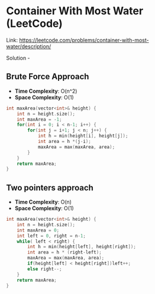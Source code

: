 # Container With Most Water (LeetCode)
Link: https://leetcode.com/problems/container-with-most-water/description/

Solution - 
## Brute Force Approach
- **Time Complexity**: O(n^2)
- **Space Complexity**: O(1)
```C++
int maxArea(vector<int>& height) {
    int n = height.size();
    int maxArea = -1;
    for(int i = 0; i < n-1; i++) {
        for(int j = i+1; j < n; j++) {
            int h = min(height[i], height[j]);
            int area = h *(j-i);
            maxArea = max(maxArea, area);
        }
    } 
    return maxArea;
}
```

## Two pointers approach
- **Time Complexity**: O(n)
- **Space Complexity**: O(1)
```C++
int maxArea(vector<int>& height) {
    int n = height.size();
    int maxArea = 0;
    int left = 0, right = n-1;
    while( left < right) {
        int h = min(height[left], height[right]);
        int area = h * (right-left);
        maxArea = max(maxArea, area);
        if(height[left] < height[right])left++;
        else right--;
    }
    return maxArea;
}
```
